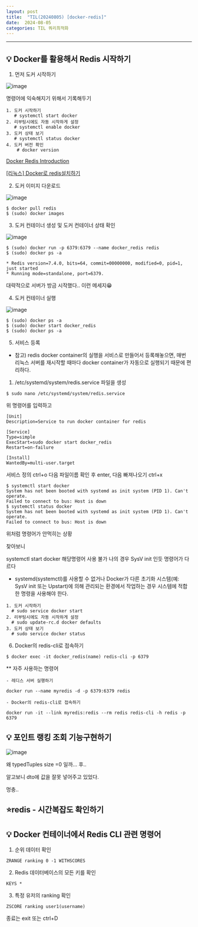 ```yaml
---
layout: post
title:  "TIL(20240805) [docker-redis]"
date:  2024-08-05
categories: TIL 쿼리최적화
---
```


----------------------------------------------------------------------------

## 💡 Docker를 활용해서 Redis 시작하기

1. 먼저 도커 시작하기

![image](https://github.com/user-attachments/assets/240e554b-0dab-4b0c-8feb-d4247690890f)


명령어에 익숙해지기 위해서 기록해두기

```
1. 도커 시작하기
   # systemctl start docker 
2. 리부팅시에도 자동 시작하게 설정
   # systemctl enable docker
3. 도커 상태 보기
   # systemctl status docker
4. 도커 버전 확인 
    # docker version
```

[Docker Redis Introduction](http://redisgate.kr/redis/education/docker_intro.php)

[[리눅스] Docker로 redis설치하기](https://velog.io/@junminlover/%EB%A6%AC%EB%88%85%EC%8A%A4-Docker%EB%A1%9C-redis%EC%84%A4%EC%B9%98%ED%95%98%EA%B8%B0)



2. 도커 이미지 다운로드

![image](https://github.com/user-attachments/assets/fa7a9fbc-560f-454d-94b5-587de89a7a24)

```
$ docker pull redis
$ (sudo) docker images
```

3. 도커 컨테이너 생성 및 도커 컨테이너 상태 확인

![image](https://github.com/user-attachments/assets/f60d887c-d33a-4ce6-9b8e-2b47e28a45ae)


```
$ (sudo) docker run -p 6379:6379 --name docker_redis redis
$ (sudo) docker ps -a
```

```
* Redis version=7.4.0, bits=64, commit=00000000, modified=0, pid=1, just started
* Running mode=standalone, port=6379.
```

대략적으로 서버가 방금 시작했다.. 이런 메세지😁

4. 도커 컨테이너 실행

![image](https://github.com/user-attachments/assets/936e876f-13bd-44f7-974b-04ca31585b8f)

```
$ (sudo) docker ps -a
$ (sudo) docker start docker_redis
$ (sudo) docker ps -a
```

5. 서비스 등록
- 참고) redis docker container의 실행을 서비스로 만들어서 등록해놓으면, 매번 리눅스 서버를 재시작할 때마다 docker container가 자동으로 실행되기 때문에 편리하다.

1) /etc/systemd/system/redis.service 파일을 생성

```
$ sudo nano /etc/systemd/system/redis.service
```
위 명령어를 입력하고

```
[Unit]
Description=Service to run docker container for redis

[Service]
Type=simple
ExecStart=sudo docker start docker_redis
Restart=on-failure

[Install]
WantedBy=multi-user.target
```

서비스 정의 ctrl+o 다음 파일이름 확인 후 enter, 다음 빠져나오기 ctrl+x

```
$ systemctl start docker
System has not been booted with systemd as init system (PID 1). Can't operate.
Failed to connect to bus: Host is down
$ systemctl status docker
System has not been booted with systemd as init system (PID 1). Can't operate.
Failed to connect to bus: Host is down
```
위처럼 명령어가 안먹히는 상황

찾아보니 

 systemctl start docker 해당명령어 사용 불가 
 나의 경우 SysV init  인듯 명령어가 다르다

- systemd(systemctl)를 사용할 수 없거나 Docker가 다른 초기화 시스템(예: SysV init 또는 Upstart)에 의해 관리되는 환경에서 작업하는 경우 시스템에 적합한 명령을 사용해야 한다. 
 

 ```
 1. 도커 시작하기
   # sudo service docker start
2. 리부팅시에도 자동 시작하게 설정
   # sudo update-rc.d docker defaults
3. 도커 상태 보기
   # sudo service docker status
 ```

6. Docker의 redis-cli로 접속하기

```
$ docker exec -it docker_redis(name) redis-cli -p 6379
```


** 자주 사용하는 명령어

```
- 레디스 서버 실행하기

docker run --name myredis -d -p 6379:6379 redis

- Docker의 redis-cli로 접속하기

docker run -it --link myredis:redis --rm redis redis-cli -h redis -p 6379
```

## 💡 포인트 랭킹 조회 기능구현하기

![image](https://github.com/user-attachments/assets/7b984c3f-8968-48d9-b84e-1a10a093da4b)

왜 typedTuples size =0 일까... 후..

알고보니 dto에 값을 잘못 넣어주고 있었다.

멍충..



## ⭐redis - 시간복잡도 확인하기



## 💡 Docker 컨테이너에서 Redis CLI 관련 명령어

1) 순위 데이터 확인

```
ZRANGE ranking 0 -1 WITHSCORES
```

2) Redis 데이터베이스의 모든 키를 확인

```
KEYS *
```

3) 특정 유저의 ranking 확인

```
ZSCORE ranking user1(username)
```

종료는 exit 또는 ctrl+D






